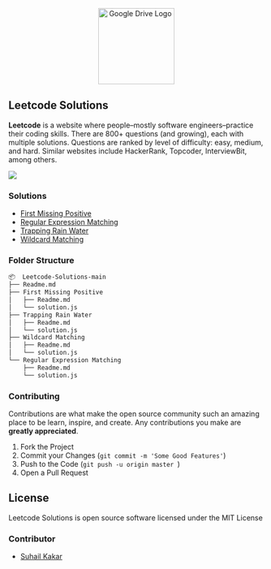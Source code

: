 

<p align="center">
    <img width="150" height="auto" src="https://leetcode.com/static/images/LeetCode_logo.png" alt="Google Drive Logo" />
</p>


## Leetcode Solutions
**Leetcode** is a website where people–mostly software engineers–practice their coding skills. There are 800+ questions (and growing), each with multiple solutions. Questions are ranked by level of difficulty: easy, medium, and hard. Similar websites include HackerRank, Topcoder, InterviewBit, among others.

 <img src="https://i.ibb.co/SvKsBFF/screely-1624464192696.png" />

### Solutions 

 - [First Missing Positive](https://github.com/suhailkakar/Leetcode-Solutions/tree/main/First%20Missing%20Positive)
 - [Regular Expression Matching](https://github.com/suhailkakar/Leetcode-Solutions/tree/main/Regular%20Expression%20Matching)
 - [Trapping Rain Water](https://github.com/suhailkakar/Leetcode-Solutions/tree/main/Trapping%20Rain%20Water)
 - [Wildcard Matching](https://github.com/suhailkakar/Leetcode-Solutions/tree/main/Wildcard%20Matching)

### Folder Structure 

```bash 
📦  Leetcode-Solutions-main
├── Readme.md
├── First Missing Positive
│   ├── Readme.md
│   └── solution.js
├── Trapping Rain Water
│   ├── Readme.md
│   └── solution.js
├── Wildcard Matching
│   ├── Readme.md
│   └── solution.js
└── Regular Expression Matching
    ├── Readme.md
    └── solution.js
```

### Contributing

Contributions are what make the open source community such an amazing place to be learn, inspire, and create. Any contributions you make are **greatly appreciated**.

1. Fork the Project
3. Commit your Changes (`git commit -m 'Some Good Features'`)
4. Push to the Code (`git push -u origin master `)
5. Open a Pull Request

## License

Leetcode Solutions is open source software licensed under the MIT License

### Contributor

* [Suhail Kakar](https://suhailkakar.com)
